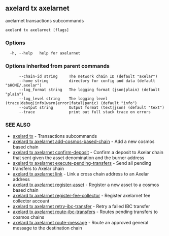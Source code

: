 ## axelard tx axelarnet

axelarnet transactions subcommands

```
axelard tx axelarnet [flags]
```

### Options

```
  -h, --help   help for axelarnet
```

### Options inherited from parent commands

```
      --chain-id string     The network chain ID (default "axelar")
      --home string         directory for config and data (default "$HOME/.axelar")
      --log_format string   The logging format (json|plain) (default "plain")
      --log_level string    The logging level (trace|debug|info|warn|error|fatal|panic) (default "info")
      --output string       Output format (text|json) (default "text")
      --trace               print out full stack trace on errors
```

### SEE ALSO

- [axelard tx](axelard_tx.md) - Transactions subcommands
- [axelard tx axelarnet add-cosmos-based-chain](axelard_tx_axelarnet_add-cosmos-based-chain.md) - Add a new cosmos based chain
- [axelard tx axelarnet confirm-deposit](axelard_tx_axelarnet_confirm-deposit.md) - Confirm a deposit to Axelar chain that sent given the asset denomination and the burner address
- [axelard tx axelarnet execute-pending-transfers](axelard_tx_axelarnet_execute-pending-transfers.md) - Send all pending transfers to Axelar chain
- [axelard tx axelarnet link](axelard_tx_axelarnet_link.md) - Link a cross chain address to an Axelar address
- [axelard tx axelarnet register-asset](axelard_tx_axelarnet_register-asset.md) - Register a new asset to a cosmos based chain
- [axelard tx axelarnet register-fee-collector](axelard_tx_axelarnet_register-fee-collector.md) - Register axelarnet fee collector account
- [axelard tx axelarnet retry-ibc-transfer](axelard_tx_axelarnet_retry-ibc-transfer.md) - Retry a failed IBC transfer
- [axelard tx axelarnet route-ibc-transfers](axelard_tx_axelarnet_route-ibc-transfers.md) - Routes pending transfers to cosmos chains
- [axelard tx axelarnet route-message](axelard_tx_axelarnet_route-message.md) - Route an approved general message to the destination chain
